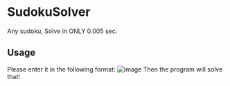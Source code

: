 # SudokuSolver
Any sudoku, Solve in ONLY 0.005 sec.

## Usage
Please enter it in the following format:
![image](https://github.com/user-attachments/assets/0467a49b-d61e-45bc-bc1e-6ed1c0646faf)
Then the program will solve that!
